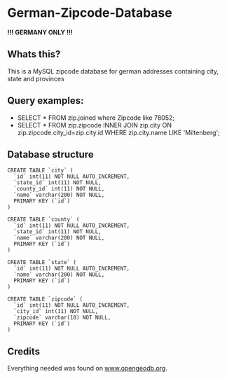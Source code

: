 # German-Zipcode-Database

**!!! GERMANY ONLY !!!**

## Whats this?
This is a MySQL zipcode database for german addresses containing city, state and provinces

## Query examples:
* SELECT * FROM zip.joined where Zipcode like 78052;
* SELECT * FROM zip.zipcode INNER JOIN zip.city ON zip.zipcode.city_id=zip.city.id WHERE zip.city.name LIKE 'Miltenberg';

## Database structure
```
CREATE TABLE `city` (
  `id` int(11) NOT NULL AUTO_INCREMENT,
  `state_id` int(11) NOT NULL,
  `county_id` int(11) NOT NULL,
  `name` varchar(200) NOT NULL,
  PRIMARY KEY (`id`)
)

CREATE TABLE `county` (
  `id` int(11) NOT NULL AUTO_INCREMENT,
  `state_id` int(11) NOT NULL,
  `name` varchar(200) NOT NULL,
  PRIMARY KEY (`id`)
)

CREATE TABLE `state` (
  `id` int(11) NOT NULL AUTO_INCREMENT,
  `name` varchar(200) NOT NULL,
  PRIMARY KEY (`id`)
)

CREATE TABLE `zipcode` (
  `id` int(11) NOT NULL AUTO_INCREMENT,
  `city_id` int(11) NOT NULL,
  `zipcode` varchar(10) NOT NULL,
  PRIMARY KEY (`id`)
)
```

## Credits
Everything needed was found on www.opengeodb.org.
